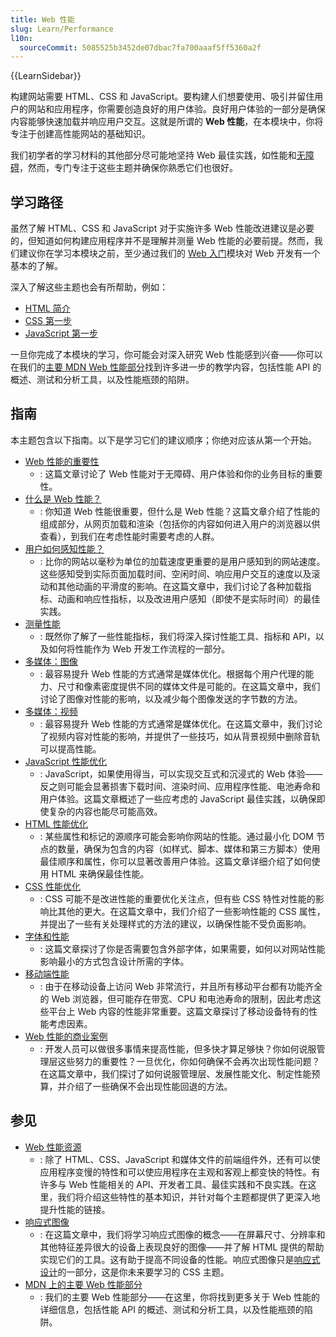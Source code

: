 ```yaml
---
title: Web 性能
slug: Learn/Performance
l10n:
  sourceCommit: 5085525b3452de07dbac7fa700aaaf5ff5360a2f
---
```


{{LearnSidebar}}

构建网站需要 HTML、CSS 和 JavaScript。要构建人们想要使用、吸引并留住用户的网站和应用程序，你需要创造良好的用户体验。良好用户体验的一部分是确保内容能够快速加载并响应用户交互。这就是所谓的 **Web 性能**，在本模块中，你将专注于创建高性能网站的基础知识。

我们初学者的学习材料的其他部分尽可能地坚持 Web 最佳实践，如性能和[无障碍](/zh-CN/docs/Learn/Accessibility)，然而，专门专注于这些主题并确保你熟悉它们也很好。

## 学习路径

虽然了解 HTML、CSS 和 JavaScript 对于实施许多 Web 性能改进建议是必要的，但知道如何构建应用程序并不是理解并测量 Web 性能的必要前提。然而，我们建议你在学习本模块之前，至少通过我们的 [Web 入门](/zh-CN/docs/Learn/Getting_started_with_the_web)模块对 Web 开发有一个基本的了解。

深入了解这些主题也会有所帮助，例如：

- [HTML 简介](/zh-CN/docs/Learn/HTML/Introduction_to_HTML)
- [CSS 第一步](/zh-CN/docs/Learn/CSS/First_steps)
- [JavaScript 第一步](/zh-CN/docs/Learn/JavaScript/First_steps)

一旦你完成了本模块的学习，你可能会对深入研究 Web 性能感到兴奋——你可以在我们的[主要 MDN Web 性能部分](/zh-CN/docs/Web/Performance)找到许多进一步的教学内容，包括性能 API 的概述、测试和分析工具，以及性能瓶颈的陷阱。

## 指南

本主题包含以下指南。以下是学习它们的建议顺序；你绝对应该从第一个开始。

- [Web 性能的重要性](/zh-CN/docs/Learn/Performance/why_web_performance)
  - : 这篇文章讨论了 Web 性能对于无障碍、用户体验和你的业务目标的重要性。
- [什么是 Web 性能？](/zh-CN/docs/Learn/Performance/What_is_web_performance)
  - : 你知道 Web 性能很重要，但什么是 Web 性能？这篇文章介绍了性能的组成部分，从网页加载和渲染（包括你的内容如何进入用户的浏览器以供查看），到我们在考虑性能时需要考虑的人群。
- [用户如何感知性能？](/zh-CN/docs/Learn/Performance/Perceived_performance)
  - : 比你的网站以毫秒为单位的加载速度更重要的是用户感知到的网站速度。这些感知受到实际页面加载时间、空闲时间、响应用户交互的速度以及滚动和其他动画的平滑度的影响。在这篇文章中，我们讨论了各种加载指标、动画和响应性指标，以及改进用户感知（即使不是实际时间）的最佳实践。
- [测量性能](/zh-CN/docs/Learn/Performance/Measuring_performance)
  - : 既然你了解了一些性能指标，我们将深入探讨性能工具、指标和 API，以及如何将性能作为 Web 开发工作流程的一部分。
- [多媒体：图像](/zh-CN/docs/Learn/Performance/Multimedia)
  - : 最容易提升 Web 性能的方式通常是媒体优化。根据每个用户代理的能力、尺寸和像素密度提供不同的媒体文件是可能的。在这篇文章中，我们讨论了图像对性能的影响，以及减少每个图像发送的字节数的方法。
- [多媒体：视频](/zh-CN/docs/Learn/Performance/video)
  - : 最容易提升 Web 性能的方式通常是媒体优化。在这篇文章中，我们讨论了视频内容对性能的影响，并提供了一些技巧，如从背景视频中删除音轨可以提高性能。
- [JavaScript 性能优化](/zh-CN/docs/Learn/Performance/JavaScript)
  - : JavaScript，如果使用得当，可以实现交互式和沉浸式的 Web 体验——反之则可能会显著损害下载时间、渲染时间、应用程序性能、电池寿命和用户体验。这篇文章概述了一些应考虑的 JavaScript 最佳实践，以确保即使复杂的内容也能尽可能高效。
- [HTML 性能优化](/zh-CN/docs/Learn/Performance/HTML)
  - : 某些属性和标记的源顺序可能会影响你网站的性能。通过最小化 DOM 节点的数量，确保为包含的内容（如样式、脚本、媒体和第三方脚本）使用最佳顺序和属性，你可以显著改善用户体验。这篇文章详细介绍了如何使用 HTML 来确保最佳性能。
- [CSS 性能优化](/zh-CN/docs/Learn/Performance/CSS)
  - : CSS 可能不是改进性能的重要优化关注点，但有些 CSS 特性对性能的影响比其他的更大。在这篇文章中，我们介绍了一些影响性能的 CSS 属性，并提出了一些有关处理样式的方法的建议，以确保性能不受负面影响。
- [字体和性能](/zh-CN/docs/Learn/Performance/Fonts)
  - : 这篇文章探讨了你是否需要包含外部字体，如果需要，如何以对网站性能影响最小的方式包含设计所需的字体。
- [移动端性能](/zh-CN/docs/Learn/Performance/Mobile)
  - : 由于在移动设备上访问 Web 非常流行，并且所有移动平台都有功能齐全的 Web 浏览器，但可能存在带宽、CPU 和电池寿命的限制，因此考虑这些平台上 Web 内容的性能非常重要。这篇文章探讨了移动设备特有的性能考虑因素。
- [Web 性能的商业案例](/zh-CN/docs/Learn/Performance/business_case_for_performance)
  - : 开发人员可以做很多事情来提高性能，但多快才算足够快？你如何说服管理层这些努力的重要性？一旦优化，你如何确保不会再次出现性能问题？在这篇文章中，我们探讨了如何说服管理层、发展性能文化、制定性能预算，并介绍了一些确保不会出现性能回退的方法。

## 参见

- [Web 性能资源](/zh-CN/docs/Learn/Performance/Web_Performance_Basics)
  - : 除了 HTML、CSS、JavaScript 和媒体文件的前端组件外，还有可以使应用程序变慢的特性和可以使应用程序在主观和客观上都变快的特性。有许多与 Web 性能相关的 API、开发者工具、最佳实践和不良实践。在这里，我们将介绍这些特性的基本知识，并针对每个主题都提供了更深入地提升性能的链接。
- [响应式图像](/zh-CN/docs/Learn/HTML/Multimedia_and_embedding/Responsive_images)
  - : 在这篇文章中，我们将学习响应式图像的概念——在屏幕尺寸、分辨率和其他特征差异很大的设备上表现良好的图像——并了解 HTML 提供的帮助实现它们的工具。这有助于提高不同设备的性能。响应式图像只是[响应式设计](/zh-CN/docs/Learn/CSS/CSS_layout/Responsive_Design)的一部分，这是你未来要学习的 CSS 主题。
- [MDN 上的主要 Web 性能部分](/zh-CN/docs/Web/Performance)
  - : 我们的主要 Web 性能部分——在这里，你将找到更多关于 Web 性能的详细信息，包括性能 API 的概述、测试和分析工具，以及性能瓶颈的陷阱。
